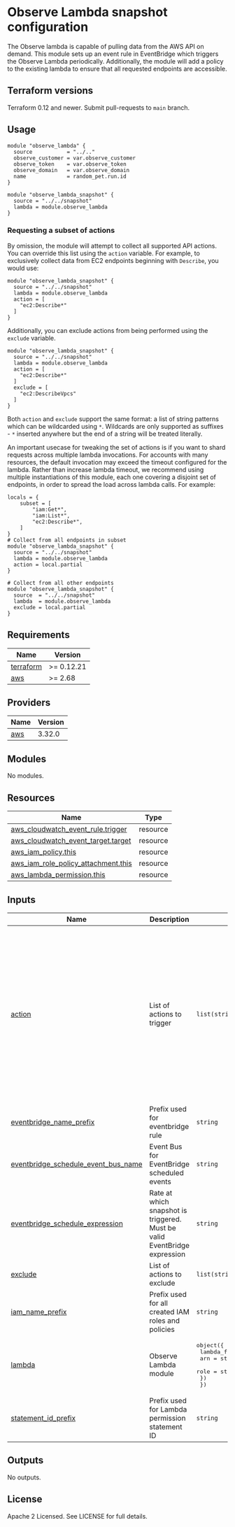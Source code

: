 # Observe Lambda snapshot configuration

The Observe lambda is capable of pulling data from the AWS API on demand. This
module sets up an event rule in EventBridge which triggers the Observe Lambda
periodically. Additionally, the module will add a policy to the existing lambda
to ensure that all requested endpoints are accessible.

## Terraform versions

Terraform 0.12 and newer. Submit pull-requests to `main` branch.

## Usage

```hcl
module "observe_lambda" {
  source           = "../.."
  observe_customer = var.observe_customer
  observe_token    = var.observe_token
  observe_domain   = var.observe_domain
  name             = random_pet.run.id
}

module "observe_lambda_snapshot" {
  source = "../../snapshot"
  lambda = module.observe_lambda
}
```

### Requesting a subset of actions

By omission, the module will attempt to collect all supported API actions. You
can override this list using the `action` variable. For example, to exclusively
collect data from EC2 endpoints beginning with `Describe`, you would use:

```hcl
module "observe_lambda_snapshot" {
  source = "../../snapshot"
  lambda = module.observe_lambda
  action = [
    "ec2:Describe*"
  ]
}
```

Additionally, you can exclude actions from being performed using the `exclude`
variable.

```hcl
module "observe_lambda_snapshot" {
  source = "../../snapshot"
  lambda = module.observe_lambda
  action = [
    "ec2:Describe*"
  ]
  exclude = [
    "ec2:DescribeVpcs"
  ]
}
```

Both `action` and `exclude` support the same format: a list of string patterns
which can be wildcarded using `*`. Wildcards are only supported as suffixes -
`*` inserted anywhere but the end of a string will be treated literally.

An important usecase for tweaking the set of actions is if you want to shard
requests across multiple lambda invocations. For accounts with many resources,
the default invocation may exceed the timeout configured for the lambda. Rather
than increase lambda timeout, we recommend using multiple instantiations of
this module, each one covering a disjoint set of endpoints, in order to spread
the load across lambda calls. For example:

```hcl
locals = {
    subset = [
        "iam:Get*",
        "iam:List*",
        "ec2:Describe*",
    ]
}
# Collect from all endpoints in subset
module "observe_lambda_snapshot" {
  source = "../../snapshot"
  lambda = module.observe_lambda
  action = local.partial
}

# Collect from all other endpoints
module "observe_lambda_snapshot" {
  source  = "../../snapshot"
  lambda  = module.observe_lambda
  exclude = local.partial
}
```


<!-- BEGINNING OF PRE-COMMIT-TERRAFORM DOCS HOOK -->
## Requirements

| Name | Version |
|------|---------|
| <a name="requirement_terraform"></a> [terraform](#requirement\_terraform) | >= 0.12.21 |
| <a name="requirement_aws"></a> [aws](#requirement\_aws) | >= 2.68 |

## Providers

| Name | Version |
|------|---------|
| <a name="provider_aws"></a> [aws](#provider\_aws) | 3.32.0 |

## Modules

No modules.

## Resources

| Name | Type |
|------|------|
| [aws_cloudwatch_event_rule.trigger](https://registry.terraform.io/providers/hashicorp/aws/latest/docs/resources/cloudwatch_event_rule) | resource |
| [aws_cloudwatch_event_target.target](https://registry.terraform.io/providers/hashicorp/aws/latest/docs/resources/cloudwatch_event_target) | resource |
| [aws_iam_policy.this](https://registry.terraform.io/providers/hashicorp/aws/latest/docs/resources/iam_policy) | resource |
| [aws_iam_role_policy_attachment.this](https://registry.terraform.io/providers/hashicorp/aws/latest/docs/resources/iam_role_policy_attachment) | resource |
| [aws_lambda_permission.this](https://registry.terraform.io/providers/hashicorp/aws/latest/docs/resources/lambda_permission) | resource |

## Inputs

| Name | Description | Type | Default | Required |
|------|-------------|------|---------|:--------:|
| <a name="input_action"></a> [action](#input\_action) | List of actions to trigger | `list(string)` | <pre>[<br>  "dynamodb:List*",<br>  "dynamodb:Describe*",<br>  "ec2:Describe*",<br>  "ecs:List*",<br>  "ecs:Describe*",<br>  "elasticache:Describe*",<br>  "elasticloadbalancing:Describe*",<br>  "firehose:List*",<br>  "firehose:Describe*",<br>  "iam:Get*",<br>  "iam:List*",<br>  "lambda:List*",<br>  "logs:Describe*",<br>  "rds:Describe*",<br>  "redshift:Describe*",<br>  "route53:List*",<br>  "s3:List*"<br>]</pre> | no |
| <a name="input_eventbridge_name_prefix"></a> [eventbridge\_name\_prefix](#input\_eventbridge\_name\_prefix) | Prefix used for eventbridge rule | `string` | `"observe-lambda-snapshot-"` | no |
| <a name="input_eventbridge_schedule_event_bus_name"></a> [eventbridge\_schedule\_event\_bus\_name](#input\_eventbridge\_schedule\_event\_bus\_name) | Event Bus for EventBridge scheduled events | `string` | `"default"` | no |
| <a name="input_eventbridge_schedule_expression"></a> [eventbridge\_schedule\_expression](#input\_eventbridge\_schedule\_expression) | Rate at which snapshot is triggered. Must be valid EventBridge expression | `string` | `"rate(3 hours)"` | no |
| <a name="input_exclude"></a> [exclude](#input\_exclude) | List of actions to exclude | `list(string)` | `[]` | no |
| <a name="input_iam_name_prefix"></a> [iam\_name\_prefix](#input\_iam\_name\_prefix) | Prefix used for all created IAM roles and policies | `string` | `""` | no |
| <a name="input_lambda"></a> [lambda](#input\_lambda) | Observe Lambda module | <pre>object({<br>    lambda_function = object({<br>      arn  = string<br>      role = string<br>    })<br>  })</pre> | n/a | yes |
| <a name="input_statement_id_prefix"></a> [statement\_id\_prefix](#input\_statement\_id\_prefix) | Prefix used for Lambda permission statement ID | `string` | `""` | no |

## Outputs

No outputs.
<!-- END OF PRE-COMMIT-TERRAFORM DOCS HOOK -->

## License

Apache 2 Licensed. See LICENSE for full details.

